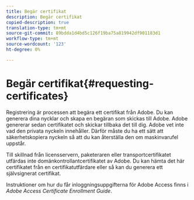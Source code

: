 ```yaml
---
title: Begär certifikat
description: Begär certifikat
copied-description: true
translation-type: tm+mt
source-git-commit: 89bdda1d4bd5c126f19ba75a819942df901183d1
workflow-type: tm+mt
source-wordcount: '123'
ht-degree: 0%

---
```



# Begär certifikat{#requesting-certificates}

Registrering är processen att begära ett certifikat från Adobe. Du kan generera dina nycklar och skapa en begäran som skickas till Adobe. Adobe genererar sedan certifikatet och skickar tillbaka det till dig. Adobe vet inte vad den privata nyckeln innehåller. Därför måste du ha ett sätt att säkerhetskopiera nyckeln så att du kan återställa den om maskinvarufel uppstår.

Till skillnad från licensservern, paketeraren eller transportcertifikatet utfärdas inte domänkontrollantcertifikatet av Adobe. Du kan hämta det här certifikatet från en certifikatutfärdare eller så kan du generera ett självsignerat certifikat.

Instruktioner om hur du får inloggningsuppgifterna för Adobe Access finns i *Adobe Access Certificate Enrollment Guide*.
